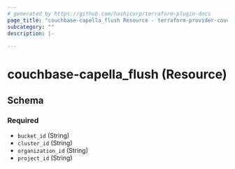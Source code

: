 ```yaml
---
# generated by https://github.com/hashicorp/terraform-plugin-docs
page_title: "couchbase-capella_flush Resource - terraform-provider-couchbase-capella"
subcategory: ""
description: |-
  
---
```


# couchbase-capella_flush (Resource)





<!-- schema generated by tfplugindocs -->
## Schema

### Required

- `bucket_id` (String)
- `cluster_id` (String)
- `organization_id` (String)
- `project_id` (String)
